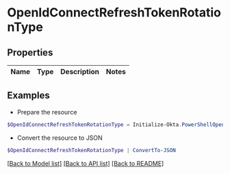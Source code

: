 # OpenIdConnectRefreshTokenRotationType
## Properties

Name | Type | Description | Notes
------------ | ------------- | ------------- | -------------

## Examples

- Prepare the resource
```powershell
$OpenIdConnectRefreshTokenRotationType = Initialize-Okta.PowerShellOpenIdConnectRefreshTokenRotationType 
```

- Convert the resource to JSON
```powershell
$OpenIdConnectRefreshTokenRotationType | ConvertTo-JSON
```

[[Back to Model list]](../README.md#documentation-for-models) [[Back to API list]](../README.md#documentation-for-api-endpoints) [[Back to README]](../README.md)

